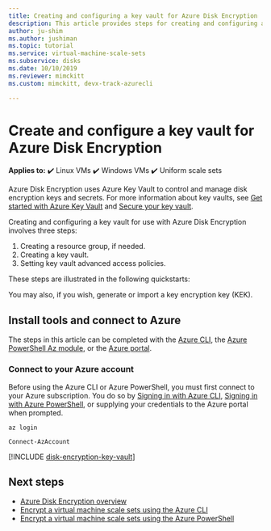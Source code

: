 ```yaml
---
title: Creating and configuring a key vault for Azure Disk Encryption
description: This article provides steps for creating and configuring a key vault for use with Azure Disk Encryption
author: ju-shim
ms.author: jushiman
ms.topic: tutorial
ms.service: virtual-machine-scale-sets
ms.subservice: disks
ms.date: 10/10/2019
ms.reviewer: mimckitt
ms.custom: mimckitt, devx-track-azurecli

---
```


# Create and configure a key vault for Azure Disk Encryption

**Applies to:** :heavy_check_mark: Linux VMs :heavy_check_mark: Windows VMs :heavy_check_mark: Uniform scale sets

Azure Disk Encryption uses Azure Key Vault to control and manage disk encryption keys and secrets.  For more information about key vaults, see [Get started with Azure Key Vault](../key-vault/general/overview.md) and [Secure your key vault](../key-vault/general/secure-your-key-vault.md).

Creating and configuring a key vault for use with Azure Disk Encryption involves three steps:

1. Creating a resource group, if needed.
2. Creating a key vault. 
3. Setting key vault advanced access policies.

These steps are illustrated in the following quickstarts:

You may also, if you wish, generate or import a key encryption key (KEK).

## Install tools and connect to Azure

The steps in this article can be completed with the [Azure CLI](/cli/azure/), the [Azure PowerShell Az module](/powershell/azure/), or the [Azure portal](https://portal.azure.com).

### Connect to your Azure account

Before using the Azure CLI or Azure PowerShell, you must first connect to your Azure subscription. You do so by [Signing in with Azure CLI](/cli/azure/authenticate-azure-cli), [Signing in with Azure PowerShell](/powershell/azure/authenticate-azureps), or supplying your credentials to the Azure portal when prompted.

```azurecli-interactive
az login
```

```azurepowershell-interactive
Connect-AzAccount
```

[!INCLUDE [disk-encryption-key-vault](../../includes/disk-encryption-key-vault.md)]
 
## Next steps

- [Azure Disk Encryption overview](disk-encryption-overview.md)
- [Encrypt a virtual machine scale sets using the Azure CLI](disk-encryption-cli.md)
- [Encrypt a virtual machine scale sets using the Azure PowerShell](disk-encryption-powershell.md)

